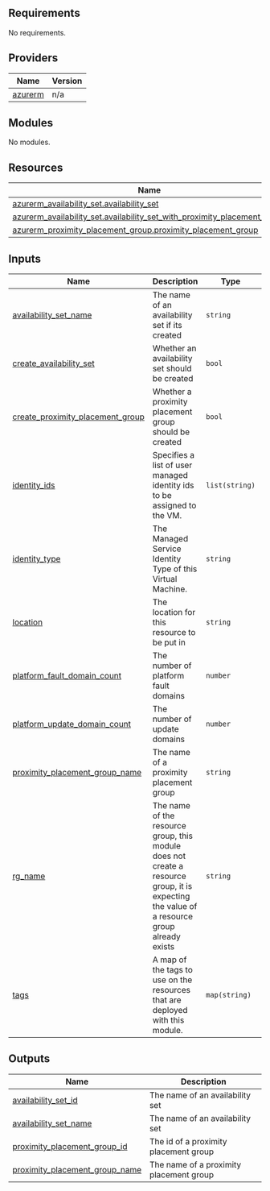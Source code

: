 ## Requirements

No requirements.

## Providers

| Name | Version |
|------|---------|
| <a name="provider_azurerm"></a> [azurerm](#provider\_azurerm) | n/a |

## Modules

No modules.

## Resources

| Name | Type |
|------|------|
| [azurerm_availability_set.availability_set](https://registry.terraform.io/providers/hashicorp/azurerm/latest/docs/resources/availability_set) | resource |
| [azurerm_availability_set.availability_set_with_proximity_placement_group](https://registry.terraform.io/providers/hashicorp/azurerm/latest/docs/resources/availability_set) | resource |
| [azurerm_proximity_placement_group.proximity_placement_group](https://registry.terraform.io/providers/hashicorp/azurerm/latest/docs/resources/proximity_placement_group) | resource |

## Inputs

| Name | Description | Type | Default | Required |
|------|-------------|------|---------|:--------:|
| <a name="input_availability_set_name"></a> [availability\_set\_name](#input\_availability\_set\_name) | The name of an availability set if its created | `string` | n/a | yes |
| <a name="input_create_availability_set"></a> [create\_availability\_set](#input\_create\_availability\_set) | Whether an availability set should be created | `bool` | n/a | yes |
| <a name="input_create_proximity_placement_group"></a> [create\_proximity\_placement\_group](#input\_create\_proximity\_placement\_group) | Whether a proximity placement group should be created | `bool` | `false` | no |
| <a name="input_identity_ids"></a> [identity\_ids](#input\_identity\_ids) | Specifies a list of user managed identity ids to be assigned to the VM. | `list(string)` | `[]` | no |
| <a name="input_identity_type"></a> [identity\_type](#input\_identity\_type) | The Managed Service Identity Type of this Virtual Machine. | `string` | `""` | no |
| <a name="input_location"></a> [location](#input\_location) | The location for this resource to be put in | `string` | n/a | yes |
| <a name="input_platform_fault_domain_count"></a> [platform\_fault\_domain\_count](#input\_platform\_fault\_domain\_count) | The number of platform fault domains | `number` | n/a | yes |
| <a name="input_platform_update_domain_count"></a> [platform\_update\_domain\_count](#input\_platform\_update\_domain\_count) | The number of update domains | `number` | n/a | yes |
| <a name="input_proximity_placement_group_name"></a> [proximity\_placement\_group\_name](#input\_proximity\_placement\_group\_name) | The name of a proximity placement group | `string` | `null` | no |
| <a name="input_rg_name"></a> [rg\_name](#input\_rg\_name) | The name of the resource group, this module does not create a resource group, it is expecting the value of a resource group already exists | `string` | n/a | yes |
| <a name="input_tags"></a> [tags](#input\_tags) | A map of the tags to use on the resources that are deployed with this module. | `map(string)` | <pre>{<br>  "source": "terraform"<br>}</pre> | no |

## Outputs

| Name | Description |
|------|-------------|
| <a name="output_availability_set_id"></a> [availability\_set\_id](#output\_availability\_set\_id) | The name of an availability set |
| <a name="output_availability_set_name"></a> [availability\_set\_name](#output\_availability\_set\_name) | The name of an availability set |
| <a name="output_proximity_placement_group_id"></a> [proximity\_placement\_group\_id](#output\_proximity\_placement\_group\_id) | The id of a proximity placement group |
| <a name="output_proximity_placement_group_name"></a> [proximity\_placement\_group\_name](#output\_proximity\_placement\_group\_name) | The name of a proximity placement group |
